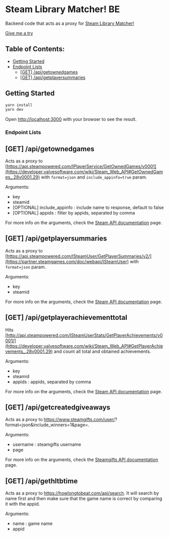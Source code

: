 # Steam Library Matcher! BE
Backend code that acts as a proxy for [Steam Library Matcher!](https://github.com/aquatorrent/steam-library-matcher)

[Give me a try](https://aquatorrent.github.io/steam-library-matcher/)

## Table of Contents:

- [Getting Started](#getting-started)
- [Endpoint Lists](#endpoint-lists)
  - [[GET] /api/getownedgames](#get-api-getownedgames)
  - [[GET] /api/getplayersummaries](#get-api-getplayersummaries)

## Getting Started

```bash
yarn install
yarn dev
```

Open [http://localhost:3000](http://localhost:3000) with your browser to see the result.

### Endpoint Lists

## [GET] /api/getownedgames
Acts as a proxy to [https://api.steampowered.com/IPlayerService/GetOwnedGames/v0001](https://developer.valvesoftware.com/wiki/Steam_Web_API#GetOwnedGames_.28v0001.29) with `format=json` and `include_appinfo=true` param.

Arguments:
- key
- steamid
- [OPTIONAL] include_appinfo : include name to response, default to false
- [OPTIONAL] appids : filter by appids, separated by comma

For more info on the arguments, check the [Steam API documentation](https://developer.valvesoftware.com/wiki/Steam_Web_API#GetOwnedGames_.28v0001.29) page.

## [GET] /api/getplayersummaries
Acts as a proxy to [https://api.steampowered.com/ISteamUser/GetPlayerSummaries/v2/](https://partner.steamgames.com/doc/webapi/ISteamUser) with `format=json` param.

Arguments:
- key
- steamid

For more info on the arguments, check the [Steam API documentation](https://partner.steamgames.com/doc/webapi/ISteamUser) page.

## [GET] /api/getplayerachievementtotal
Hits [http://api.steampowered.com/ISteamUserStats/GetPlayerAchievements/v0001/](https://developer.valvesoftware.com/wiki/Steam_Web_API#GetPlayerAchievements_.28v0001.29) and count all total and obtained achievements.

Arguments:
- key
- steamid
- appids : appids, separated by comma

For more info on the arguments, check the [Steam API documentation](https://developer.valvesoftware.com/wiki/Steam_Web_API#GetPlayerAchievements_.28v0001.29) page.

## [GET] /api/getcreatedgiveaways
Acts as a proxy to https://www.steamgifts.com/user/<username>?format=json&include_winners=1&page=<page>.

Arguments:
- username : steamgifts username
- page

For more info on the arguments, check the [Steamgifts API documentation](https://www.steamgifts.com/discussion/XFaPQ/json-support) page.

## [GET] /api/gethltbtime
Acts as a proxy to https://howlongtobeat.com/api/search. It will search by name first and then make sure that the game name is correct by comparing it with the appid.

Arguments:
- name : game name
- appid
